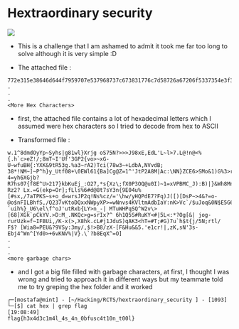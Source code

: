 # Hextraordinary security

![](https://i.imgur.com/j80E5AA.png)

- This is a challenge that I am ashamed to admit it took me far too long to solve although it is very simple :D

- The attached file : 

```
772e315e38646d644f7959707e537968737c673831776c7d58726a67206f5337354e3f3e3e3e4a393878452c45644c274c7e6c3e372e4c40216e403c257b2e6860633e655a212f3b386d547e4927556627334750327b766f3e7e78472d557e77667542480a7b3a59584b26392274523533672e2561337e7241322954636928373877337e2b4c6462412c4e567664423b2033382a214e4d7e5d7e505e687d795f55746630382b5c3045576c36317b42615d4367405a3d315e274a74503241384d7c41633a0a5c4e4e7d5a4345363e5
.
.
.
<More Hex Characters>
```

- first, the attached file contains a lot of hexadecimal letters which I assumed were hex characters so I tried to decode from hex to ASCII

- Transformed file : 

```
w.1^8dmdOyYp~Syhs|g81wl}Xrjg oS75N?>>>J98xE,EdL'L~l>7.L@!n@<%{.h`c>eZ!/;8mT~I'Uf'3GP2{vo>~xG-U~wfuBH{:YXK&9tR53g.%a3~rA2)Tci(78w3~+LdbA,NVvdB; 38*!NM~]~P^h}y_Utf08+\0EWl61{Ba]Cg@Z=1^'JtP2A8M|Ac:\NN}ZCE6>SMo&1)G%3>ry+GzJ$R-4=yh6XGjb?R7hs07{f8E^U>217}kbKuEj_:O27,*s{Xz\;fX0P3OQ@u0I)~1=xVPBMC_J):B)|}&Wh8Mn.Mm*+l{1[S1&Kww4 Rz2? Lx.=G(ekp=Or];fLls%6#d@8t7sY3n{9E04u%[#sx,/7aTPKS~s+o_d=wrsJP2q!Ns%cz/='\hw/yHQPdE7?Fq)J([)[DsP~>4&?=o-@o$nFILBhfS,/Q237vKtoDQxxNWpyXP>=wNnvs4KVltmAdbIaY:nK>Vc`/$uJoq&0N$E5G6?:a9-`uih%}_U6\el\f^oJ'utRxb{LY>n_-| MTuWHPqSQ^W2v\>[68]XGk`pCkYV.>D:M_.NKQc>g=srIx?^ 6h1Q5S#RuKY<#|5L<:*?Og[&| jog-rurUzk=f~IFBUi,/K-x(>,X8hk.cL#j1JduS)qAK3<hT=#T;#G)7u`h$t{j/5N;rtl/ F$? [Wia8=PEU&?9VSy:3my/,$!>B8/zX-[F&Hu&&5.'e1cr!|,zK,sN'3s-Ebj4^Wn^[Yd0>+6vKNV%|V}.\`?b8EqX^=O]
.
.
.
<more garbage chars>
```

- and I got a big file filled with garbage characters, at first, I thought I was wrong and tried to approach it in different ways but my teammate told me to try greping the hex folder and it worked

```
┌─[mostafa@mint] - [~/Hacking/RCTS/hextraordinary_security ] - [1093]
└─[$] cat hex | grep flag                                                                                  [19:08:49]
flag{h3x4d3c1m4l_4s_4n_0bfusc4t10n_t00l}
```
